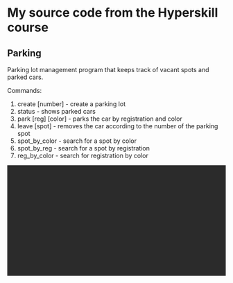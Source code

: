 # My source code from the Hyperskill course

## Parking
Parking lot management program that keeps track of vacant spots and parked cars.

Commands:
1. create [number] - create a parking lot
2. status - shows parked cars
3. park [reg] [color] - parks the car by registration and color
4. leave [spot] - removes the car according to the number of the parking spot
5. spot_by_color - search for a spot by color
6. spot_by_reg - search for a spot by registration
7. reg_by_color - search for registration by color

![image](https://github.com/Corvus-D/Src_Code_For_Hyperskill/blob/main/Parking.gif)
